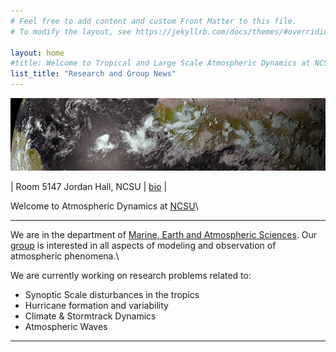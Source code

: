 ```yaml
---
# Feel free to add content and custom Front Matter to this file.
# To modify the layout, see https://jekyllrb.com/docs/themes/#overriding-theme-defaults

layout: home
#title: Welcome to Tropical and Large Scale Atmospheric Dynamics at NCSU
list_title: "Research and Group News"
---
```


<img src="/images/header.png">


| Room 5147 Jordan Hall, NCSU |  [bio](images/aiyyer-cv.pdf) |

Welcome to Atmospheric Dynamics at [NCSU](https://www.ncsu.edu/)\

----------------


We are in the department of [Marine, Earth and Atmospheric Sciences](https://meas.sciences.ncsu.edu).
Our [group](Group/index.html) is interested in all aspects of modeling and observation of
atmospheric phenomena.\

We are currently working on research problems related to:

- Synoptic Scale disturbances in the tropics
- Hurricane formation and variability
- Climate & Stormtrack Dynamics
- Atmospheric Waves

-----------------